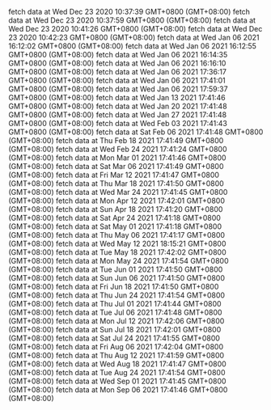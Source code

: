 fetch data at Wed Dec 23 2020 10:37:39 GMT+0800 (GMT+08:00) 
fetch data at Wed Dec 23 2020 10:37:59 GMT+0800 (GMT+08:00) 
fetch data at Wed Dec 23 2020 10:41:26 GMT+0800 (GMT+08:00) 
fetch data at Wed Dec 23 2020 10:42:23 GMT+0800 (GMT+08:00) 
fetch data at Wed Jan 06 2021 16:12:02 GMT+0800 (GMT+08:00) 
fetch data at Wed Jan 06 2021 16:12:55 GMT+0800 (GMT+08:00) 
fetch data at Wed Jan 06 2021 16:14:35 GMT+0800 (GMT+08:00) 
fetch data at Wed Jan 06 2021 16:16:10 GMT+0800 (GMT+08:00) 
fetch data at Wed Jan 06 2021 17:36:17 GMT+0800 (GMT+08:00) 
fetch data at Wed Jan 06 2021 17:41:01 GMT+0800 (GMT+08:00) 
fetch data at Wed Jan 06 2021 17:59:37 GMT+0800 (GMT+08:00) 
fetch data at Wed Jan 13 2021 17:41:46 GMT+0800 (GMT+08:00) 
fetch data at Wed Jan 20 2021 17:41:48 GMT+0800 (GMT+08:00) 
fetch data at Wed Jan 27 2021 17:41:48 GMT+0800 (GMT+08:00) 
fetch data at Wed Feb 03 2021 17:41:43 GMT+0800 (GMT+08:00) 
fetch data at Sat Feb 06 2021 17:41:48 GMT+0800 (GMT+08:00) 
fetch data at Thu Feb 18 2021 17:41:49 GMT+0800 (GMT+08:00) 
fetch data at Wed Feb 24 2021 17:41:24 GMT+0800 (GMT+08:00) 
fetch data at Mon Mar 01 2021 17:41:46 GMT+0800 (GMT+08:00) 
fetch data at Sat Mar 06 2021 17:41:49 GMT+0800 (GMT+08:00) 
fetch data at Fri Mar 12 2021 17:41:47 GMT+0800 (GMT+08:00) 
fetch data at Thu Mar 18 2021 17:41:50 GMT+0800 (GMT+08:00) 
fetch data at Wed Mar 24 2021 17:41:45 GMT+0800 (GMT+08:00) 
fetch data at Mon Apr 12 2021 17:42:01 GMT+0800 (GMT+08:00) 
fetch data at Sun Apr 18 2021 17:41:20 GMT+0800 (GMT+08:00) 
fetch data at Sat Apr 24 2021 17:41:18 GMT+0800 (GMT+08:00) 
fetch data at Sat May 01 2021 17:41:18 GMT+0800 (GMT+08:00) 
fetch data at Thu May 06 2021 17:41:17 GMT+0800 (GMT+08:00) 
fetch data at Wed May 12 2021 18:15:21 GMT+0800 (GMT+08:00) 
fetch data at Tue May 18 2021 17:42:02 GMT+0800 (GMT+08:00) 
fetch data at Mon May 24 2021 17:41:54 GMT+0800 (GMT+08:00) 
fetch data at Tue Jun 01 2021 17:41:50 GMT+0800 (GMT+08:00) 
fetch data at Sun Jun 06 2021 17:41:50 GMT+0800 (GMT+08:00) 
fetch data at Fri Jun 18 2021 17:41:50 GMT+0800 (GMT+08:00) 
fetch data at Thu Jun 24 2021 17:41:54 GMT+0800 (GMT+08:00) 
fetch data at Thu Jul 01 2021 17:41:44 GMT+0800 (GMT+08:00) 
fetch data at Tue Jul 06 2021 17:41:48 GMT+0800 (GMT+08:00) 
fetch data at Mon Jul 12 2021 17:42:06 GMT+0800 (GMT+08:00) 
fetch data at Sun Jul 18 2021 17:42:01 GMT+0800 (GMT+08:00) 
fetch data at Sat Jul 24 2021 17:41:55 GMT+0800 (GMT+08:00) 
fetch data at Fri Aug 06 2021 17:42:04 GMT+0800 (GMT+08:00) 
fetch data at Thu Aug 12 2021 17:41:59 GMT+0800 (GMT+08:00) 
fetch data at Wed Aug 18 2021 17:41:47 GMT+0800 (GMT+08:00) 
fetch data at Tue Aug 24 2021 17:41:54 GMT+0800 (GMT+08:00) 
fetch data at Wed Sep 01 2021 17:41:45 GMT+0800 (GMT+08:00) 
fetch data at Mon Sep 06 2021 17:41:46 GMT+0800 (GMT+08:00) 
